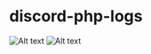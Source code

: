 # discord-php-logs
 
![Alt text](https://cdn.discordapp.com/attachments/888515295759708170/911584967618883594/unknown.png "Test")
![Alt text](https://cdn.discordapp.com/attachments/911386383514492970/911591335742545930/Screenshot_100_LI.png "Test")
